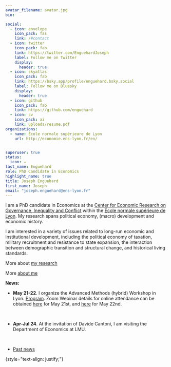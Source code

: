 ```yaml
---
avatar_filename: avatar.jpg
bio:

social:
  - icon: envelope
    icon_pack: fas
    link: /#contact
  - icon: twitter
    icon_pack: fab
    link: https://twitter.com/EnguehardJoseph
    label: Follow me on Twitter
    display:
      header: true
  - icon: skyatlas
    icon_pack: fab
    link: https://bsky.app/profile/enguehard.bsky.social
    label: Follow me on Bluesky
    display:
      header: true
  - icon: github
    icon_pack: fab
    link: https://github.com/enguehard
  - icon: cv
    icon_pack: ai
    link: uploads/resume.pdf
organizations:
  - name: École normale supérieure de Lyon
    url: http://economie.ens-lyon.fr/en/


superuser: true
status:
  icon: ☕️
last_name: Enguehard
role: PhD Candidate in Economics
highlight_name: true
title: Joseph Enguehard
first_name: Joseph
email: "joseph.enguehard@ens-lyon.fr"
---
```

I am a PhD candidate in Economics at the [Center for Economic Research on Governance, Inequality and Conflict](https://www.cergic-lyon.fr) within the [École normale supérieure de Lyon](https://www.ens-lyon.fr/en/). My research spans political economy, (macro) development and economic history.

I am interested in a variety of issues related to long-run economic and institutional development, including the political economy of taxation, military recruitment and resistance to state expansion, the interaction between demographic transition and structural change, and historical living standards.

More about [my research](#research)

More [about me](#about-bio)



**News:**
- **May 21-22**. I organize the Advanced Methods (hybrid) Workshop in Lyon. [Program](uploads/program2024.pdf). Zoom Webinar details for online attendance can be obtained [here](https://us06web.zoom.us/webinar/register/WN_CypGQrDVTqashdmWKuw4Cw) for May 21st, and [here](https://us06web.zoom.us/webinar/register/WN_FDk7R0NKRkmmrQztm7903Q) for May 22nd.
    <p> <br> </p>
- **Apr-Jul 24**. At the invitation of Davide Cantoni, I am visiting the Department of Economics at LMU.
    <p> <br> </p>



- [Past news](#past)

{style="text-align: justify;"}
